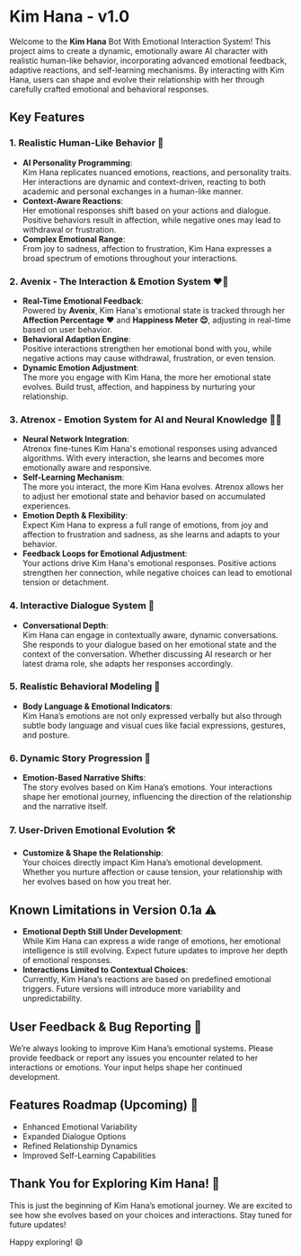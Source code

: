 # Kim Hana - v1.0

Welcome to the **Kim Hana** Bot With Emotional Interaction System! This project aims to create a dynamic, emotionally aware AI character with realistic human-like behavior, incorporating advanced emotional feedback, adaptive reactions, and self-learning mechanisms. By interacting with Kim Hana, users can shape and evolve their relationship with her through carefully crafted emotional and behavioral responses.

## Key Features

### 1. **Realistic Human-Like Behavior 🤖**
- **AI Personality Programming**:  
  Kim Hana replicates nuanced emotions, reactions, and personality traits. Her interactions are dynamic and context-driven, reacting to both academic and personal exchanges in a human-like manner.  
- **Context-Aware Reactions**:  
  Her emotional responses shift based on your actions and dialogue. Positive behaviors result in affection, while negative ones may lead to withdrawal or frustration.
- **Complex Emotional Range**:  
  From joy to sadness, affection to frustration, Kim Hana expresses a broad spectrum of emotions throughout your interactions.

### 2. **Avenix - The Interaction & Emotion System ❤️💫**
- **Real-Time Emotional Feedback**:  
  Powered by **Avenix**, Kim Hana's emotional state is tracked through her **Affection Percentage ❤️** and **Happiness Meter 😌**, adjusting in real-time based on user behavior.
- **Behavioral Adaption Engine**:  
  Positive interactions strengthen her emotional bond with you, while negative actions may cause withdrawal, frustration, or even tension.
- **Dynamic Emotion Adjustment**:  
  The more you engage with Kim Hana, the more her emotional state evolves. Build trust, affection, and happiness by nurturing your relationship.

### 3. **Atrenox - Emotion System for AI and Neural Knowledge 🧠💡**
- **Neural Network Integration**:  
  Atrenox fine-tunes Kim Hana's emotional responses using advanced algorithms. With every interaction, she learns and becomes more emotionally aware and responsive.
- **Self-Learning Mechanism**:  
  The more you interact, the more Kim Hana evolves. Atrenox allows her to adjust her emotional state and behavior based on accumulated experiences.
- **Emotion Depth & Flexibility**:  
  Expect Kim Hana to express a full range of emotions, from joy and affection to frustration and sadness, as she learns and adapts to your behavior.
- **Feedback Loops for Emotional Adjustment**:  
  Your actions drive Kim Hana's emotional responses. Positive actions strengthen her connection, while negative choices can lead to emotional tension or detachment.

### 4. **Interactive Dialogue System 💬**
- **Conversational Depth**:  
  Kim Hana can engage in contextually aware, dynamic conversations. She responds to your dialogue based on her emotional state and the context of the conversation. Whether discussing AI research or her latest drama role, she adapts her responses accordingly.

### 5. **Realistic Behavioral Modeling 🤳**
- **Body Language & Emotional Indicators**:  
  Kim Hana’s emotions are not only expressed verbally but also through subtle body language and visual cues like facial expressions, gestures, and posture.
  
### 6. **Dynamic Story Progression 📖**
- **Emotion-Based Narrative Shifts**:  
  The story evolves based on Kim Hana’s emotions. Your interactions shape her emotional journey, influencing the direction of the relationship and the narrative itself.

### 7. **User-Driven Emotional Evolution 🛠️**
- **Customize & Shape the Relationship**:  
  Your choices directly impact Kim Hana’s emotional development. Whether you nurture affection or cause tension, your relationship with her evolves based on how you treat her.

## Known Limitations in Version 0.1a ⚠️
- **Emotional Depth Still Under Development**:  
  While Kim Hana can express a wide range of emotions, her emotional intelligence is still evolving. Expect future updates to improve her depth of emotional responses.
- **Interactions Limited to Contextual Choices**:  
  Currently, Kim Hana’s reactions are based on predefined emotional triggers. Future versions will introduce more variability and unpredictability.

## User Feedback & Bug Reporting 📝
We’re always looking to improve Kim Hana’s emotional systems. Please provide feedback or report any issues you encounter related to her interactions or emotions. Your input helps shape her continued development.

## Features Roadmap (Upcoming) 🚀
- Enhanced Emotional Variability
- Expanded Dialogue Options
- Refined Relationship Dynamics
- Improved Self-Learning Capabilities

## Thank You for Exploring Kim Hana! 🌟
This is just the beginning of Kim Hana’s emotional journey. We are excited to see how she evolves based on your choices and interactions. Stay tuned for future updates!

Happy exploring! 😄
